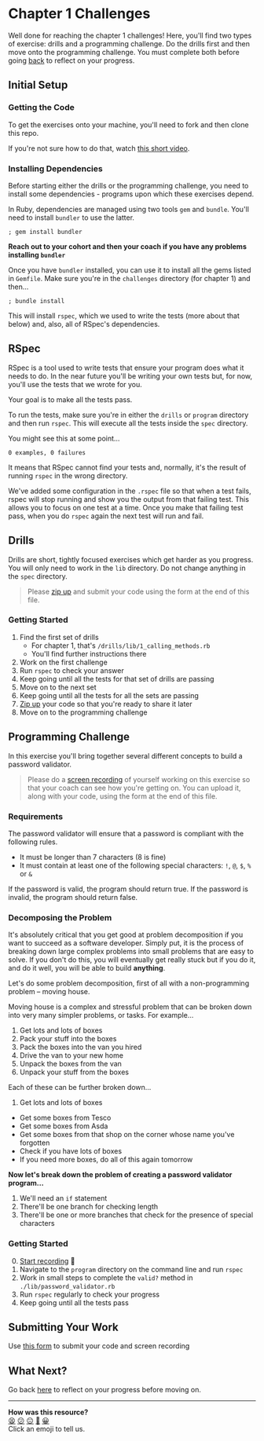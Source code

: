 # Chapter 1 Challenges

Well done for reaching the chapter 1 challenges! Here, you'll find two types of exercise: drills and a programming challenge. Do the drills first and then move onto the programming challenge. You must complete both before going [back](../09_putting_it_into_practice.md) to reflect on your progress.

## Initial Setup

### Getting the Code

To get the exercises onto your machine, you'll need to fork and then clone this repo.

If you're not sure how to do that, watch [this short video](https://youtu.be/QWV5-UNNSLI).

### Installing Dependencies

Before starting either the drills or the programming challenge, you need to install some dependencies - programs upon which these exercises depend.

In Ruby, dependencies are managed using two tools `gem` and `bundle`.  You'll need to install `bundler` to use the latter.

```shell
; gem install bundler
```

**Reach out to your cohort and then your coach if you have any problems installing `bundler`**

Once you have `bundler` installed, you can use it to install all the gems listed in `Gemfile`. Make sure you're in the `challenges` directory (for chapter 1) and then...

```shell
; bundle install
```

This will install `rspec`, which we used to write the tests (more about that below) and, also, all of RSpec's dependencies.

## RSpec

RSpec is a tool used to write tests that ensure your program does what it needs to do. In the near future you'll be writing your own tests but, for now, you'll use the tests that we wrote for you.

Your goal is to make all the tests pass.

To run the tests, make sure you're in either the `drills` or `program` directory and then run `rspec`. This will execute all the tests inside the `spec` directory.

You might see this at some point...

```shell
0 examples, 0 failures
```

It means that RSpec cannot find your tests and, normally, it's the result of running `rspec` in the wrong directory.

We've added some configuration in the `.rspec` file so that when a test fails, rspec will stop running and show you the output from that failing test. This allows you to focus on one test at a time. Once you make that failing test pass, when you do `rspec` again the next test will run and fail.

## Drills

Drills are short, tightly focused exercises which get harder as you progress. You will only need to work in the `lib` directory. Do not change anything in the `spec` directory.

> Please [zip up](../../pills/creating_zipfiles.md) and submit your code using the form at the end of this file.

### Getting Started

1. Find the first set of drills
    * For chapter 1, that's `/drills/lib/1_calling_methods.rb`
    * You'll find further instructions there
2. Work on the first challenge
3. Run `rspec` to check your answer
4. Keep going until all the tests for that set of drills are passing
5. Move on to the next set
6. Keep going until all the tests for all the sets are passing
7. [Zip up](../../pills/creating_zipfiles.md) your code so that you're ready to share it later
8. Move on to the programming challenge

## Programming Challenge

In this exercise you'll bring together several different concepts to build a password validator.

> Please do a [screen recording](../../pills/screen_recordings.md) of yourself working on this exercise so that your coach can see how you're getting on. You can upload it, along with your code, using the form at the end of this file.

### Requirements

The password validator will ensure that a password is compliant with the following rules.

- It must be longer than 7 characters (8 is fine)
- It must contain at least one of the following special characters: `!`, `@`, `$`, `%` or `&`

If the password is valid, the program should return true.  If the password is invalid, the program should return false.

### Decomposing the Problem

It's absolutely critical that you get good at problem decomposition if you want to succeed as a software developer. Simply put, it is the process of breaking down large complex problems into small problems that are easy to solve. If you don't do this, you will eventually get really stuck but if you do it, and do it well, you will be able to build **anything**.

Let's do some problem decomposition, first of all with a non-programming problem – moving house.

Moving house is a complex and stressful problem that can be broken down into very many simpler problems, or tasks. For example...

1. Get lots and lots of boxes
2. Pack your stuff into the boxes
3. Pack the boxes into the van you hired
4. Drive the van to your new home
5. Unpack the boxes from the van
6. Unpack your stuff from the boxes

Each of these can be further broken down...

1. Get lots and lots of boxes
- Get some boxes from Tesco
- Get some boxes from Asda
- Get some boxes from that shop on the corner whose name you've forgotten
- Check if you have lots of boxes
- If you need more boxes, do all of this again tomorrow

**Now let's break down the problem of creating a password validator program...**

1. We'll need an `if` statement
2. There'll be one branch for checking length
3. There'll be one or more branches that check for the presence of special characters

### Getting Started
0. [Start recording](../../pills/screen_recordings.md) 🎥
1. Navigate to the `program` directory on the command line and run `rspec`
2. Work in small steps to complete the `valid?` method in `./lib/password_validator.rb`
3. Run `rspec` regularly to check your progress
4. Keep going until all the tests pass

## Submitting Your Work

Use [this form](https://airtable.com/shr6mk28x0fy3OrxN?prefill_Item=rubyf_ch1) to submit your code and screen recording

## What Next?

Go back [here](../09_putting_chapter_1_into_practice.md#reflect-and-review) to reflect on your progress before moving on.


<!-- BEGIN GENERATED SECTION DO NOT EDIT -->

---

**How was this resource?**  
[😫](https://airtable.com/shrUJ3t7KLMqVRFKR?prefill_Repository=makersacademy/ruby_foundations&prefill_File=chapter1/challenges/README.md&prefill_Sentiment=😫) [😕](https://airtable.com/shrUJ3t7KLMqVRFKR?prefill_Repository=makersacademy/ruby_foundations&prefill_File=chapter1/challenges/README.md&prefill_Sentiment=😕) [😐](https://airtable.com/shrUJ3t7KLMqVRFKR?prefill_Repository=makersacademy/ruby_foundations&prefill_File=chapter1/challenges/README.md&prefill_Sentiment=😐) [🙂](https://airtable.com/shrUJ3t7KLMqVRFKR?prefill_Repository=makersacademy/ruby_foundations&prefill_File=chapter1/challenges/README.md&prefill_Sentiment=🙂) [😀](https://airtable.com/shrUJ3t7KLMqVRFKR?prefill_Repository=makersacademy/ruby_foundations&prefill_File=chapter1/challenges/README.md&prefill_Sentiment=😀)  
Click an emoji to tell us.

<!-- END GENERATED SECTION DO NOT EDIT -->
